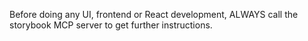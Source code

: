 Before doing any UI, frontend or React development, ALWAYS call the storybook MCP server to get further instructions.
